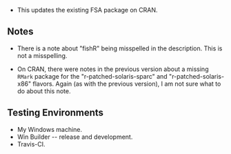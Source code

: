 * This updates the existing FSA package on CRAN.

## Notes
* There is a note about "fishR" being misspelled in the description.  This is not a misspelling.

* On CRAN, there were notes in the previous version about a missing `RMark` package for the "r-patched-solaris-sparc" and "r-patched-solaris-x86" flavors.  Again (as with the previous version), I am not sure what to do about this note.

## Testing Environments
* My Windows machine.
* Win Builder -- release and development.
* Travis-CI.
